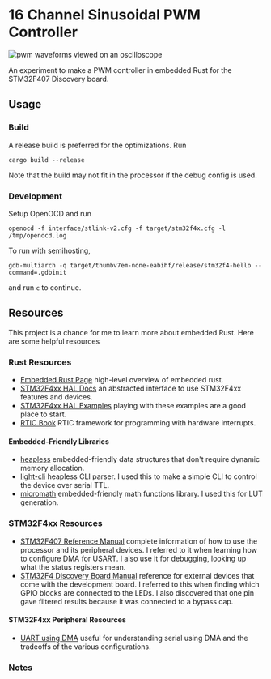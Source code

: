 # 16 Channel Sinusoidal PWM Controller

![pwm waveforms viewed on an oscilloscope](./doc/img/pwm_oscope.jpg)

An experiment to make a PWM controller in embedded Rust for the STM32F407 Discovery board.

## Usage

### Build

A release build is preferred for the optimizations. Run
```shell
cargo build --release
```
Note that the build may not fit in the processor if the debug config is used.

### Development
Setup OpenOCD and run
```shell
openocd -f interface/stlink-v2.cfg -f target/stm32f4x.cfg -l /tmp/openocd.log
```

To run with semihosting,
```shell
gdb-multiarch -q target/thumbv7em-none-eabihf/release/stm32f4-hello --command=.gdbinit
```
and run `c` to continue.

## Resources

This project is a chance for me to learn more about embedded Rust. Here are some helpful resources

### Rust Resources
* [Embedded Rust Page](https://www.rust-lang.org/what/embedded) high-level overview of embedded rust.
* [STM32F4xx HAL Docs](https://docs.rs/stm32f4xx-hal/latest/stm32f4xx_hal/) an abstracted interface to use STM32F4xx features and devices.
* [STM32F4xx HAL Examples](https://github.com/stm32-rs/stm32f4xx-hal/tree/master/examples) playing with these examples are a good place to start.
* [RTIC Book](https://rtic.rs/1/book/en/) RTIC framework for programming with hardware interrupts.

#### Embedded-Friendly Libraries
* [heapless](https://docs.rs/heapless/latest/heapless/) embedded-friendly data structures that don't require dynamic memory allocation.
* [light-cli](https://rudihorn.github.io/light-cli/light_cli/index.html) heapless CLI parser. I used this to make a simple CLI to control the device 
over serial TTL.
* [micromath](https://docs.rs/micromath/latest/micromath/) embedded-friendly math functions library. I used this for LUT generation.

### STM32F4xx Resources
* [STM32F407 Reference Manual](https://www.st.com/resource/en/reference_manual/dm00031020-stm32f405-415-stm32f407-417-stm32f427-437-and-stm32f429-439-advanced-arm-based-32-bit-mcus-stmicroelectronics.pdf) 
complete information of how to use the processor and its peripheral devices. I referred to it when learning how to configure
DMA for USART. I also use it for debugging, looking up what the status registers mean.
* [STM32F4 Discovery Board Manual](https://www.st.com/resource/en/user_manual/dm00039084-discovery-kit-with-stm32f407vg-mcu-stmicroelectronics.pdf)
reference for external devices that come with the development board. I referred to this when finding which GPIO blocks are connected to the LEDs. I
also discovered that one pin gave filtered results because it was connected to a bypass cap.

#### STM32F4xx Peripheral Resources
* [UART using DMA](https://stm32f4-discovery.net/2017/07/stm32-tutorial-efficiently-receive-uart-data-using-dma/) useful for understanding serial using DMA
and the tradeoffs of the various configurations.


### Notes

